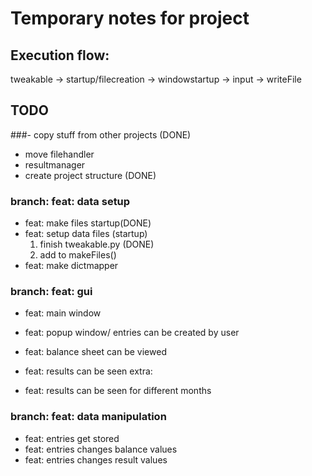 # Temporary notes for project


## Execution flow:

tweakable -> startup/filecreation -> windowstartup -> input -> writeFile
 
## TODO
###- copy stuff from other projects (DONE)
  - move filehandler
  - resultmanager
- create project structure (DONE)



### branch: feat: data setup
- feat: make files startup(DONE)
- feat: setup data files (startup)
  1. finish tweakable.py (DONE)
  2. add to makeFiles()
- feat: make dictmapper

### branch: feat: gui
- feat: main window
- feat: popup window/ entries can be created by user
- feat: balance sheet can be viewed
- feat: results can be seen
extra:

- feat: results can be seen for different months

### branch: feat: data manipulation
- feat: entries get stored
- feat: entries changes balance values
- feat: entries changes result values

